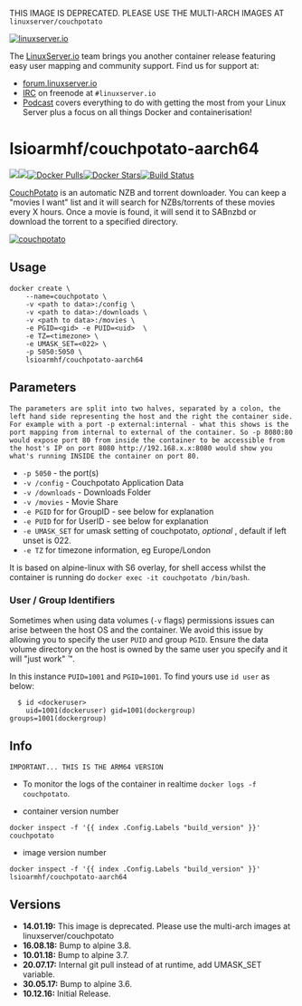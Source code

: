 [linuxserverurl]: https://linuxserver.io
[forumurl]: https://forum.linuxserver.io
[ircurl]: https://www.linuxserver.io/irc/
[podcasturl]: https://www.linuxserver.io/podcast/
[appurl]: https://couchpota.to/
[hub]: https://hub.docker.com/r/lsioarmhf/couchpotato-aarch64/

THIS IMAGE IS DEPRECATED. PLEASE USE THE MULTI-ARCH IMAGES AT `linuxserver/couchpotato`

[![linuxserver.io](https://raw.githubusercontent.com/linuxserver/docker-templates/master/linuxserver.io/img/linuxserver_medium.png)][linuxserverurl]

The [LinuxServer.io][linuxserverurl] team brings you another container release featuring easy user mapping and community support. Find us for support at:
* [forum.linuxserver.io][forumurl]
* [IRC][ircurl] on freenode at `#linuxserver.io`
* [Podcast][podcasturl] covers everything to do with getting the most from your Linux Server plus a focus on all things Docker and containerisation!

# lsioarmhf/couchpotato-aarch64
[![](https://images.microbadger.com/badges/version/lsioarmhf/couchpotato-aarch64.svg)](https://microbadger.com/images/lsioarmhf/couchpotato-aarch64 "Get your own version badge on microbadger.com")[![](https://images.microbadger.com/badges/image/lsioarmhf/couchpotato-aarch64.svg)](http://microbadger.com/images/lsioarmhf/couchpotato-aarch64 "Get your own image badge on microbadger.com")[![Docker Pulls](https://img.shields.io/docker/pulls/lsioarmhf/couchpotato-aarch64.svg)][hub][![Docker Stars](https://img.shields.io/docker/stars/lsioarmhf/couchpotato-aarch64.svg)][hub][![Build Status](https://ci.linuxserver.io/buildStatus/icon?job=Docker-Builders/arm64/arm64-couchpotato)](https://ci.linuxserver.io/job/Docker-Builders/job/arm64/job/arm64-couchpotato/)

[CouchPotato](https://couchpota.to) is an automatic NZB and torrent downloader. You can keep a "movies I want" list and it will search for NZBs/torrents of these movies every X hours. Once a movie is found, it will send it to SABnzbd or download the torrent to a specified directory.

[![couchpotato](https://couchpota.to/media/images/full.png)][appurl]

## Usage

```
docker create \
	--name=couchpotato \
	-v <path to data>:/config \
	-v <path to data>:/downloads \
	-v <path to data>:/movies \
	-e PGID=<gid> -e PUID=<uid>  \
	-e TZ=<timezone> \
	-e UMASK_SET=<022> \
	-p 5050:5050 \
	lsioarmhf/couchpotato-aarch64
```

## Parameters

`The parameters are split into two halves, separated by a colon, the left hand side representing the host and the right the container side. 
For example with a port -p external:internal - what this shows is the port mapping from internal to external of the container.
So -p 8080:80 would expose port 80 from inside the container to be accessible from the host's IP on port 8080
http://192.168.x.x:8080 would show you what's running INSIDE the container on port 80.`


* `-p 5050` - the port(s)
* `-v /config` - Couchpotato Application Data
* `-v /downloads` - Downloads Folder
* `-v /movies` - Movie Share
* `-e PGID` for for GroupID - see below for explanation
* `-e PUID` for for UserID - see below for explanation
* `-e UMASK_SET` for umask setting of couchpotato, *optional* , default if left unset is 022.
* `-e TZ` for timezone information, eg Europe/London

It is based on alpine-linux with S6 overlay, for shell access whilst the container is running do `docker exec -it couchpotato /bin/bash`.

### User / Group Identifiers

Sometimes when using data volumes (`-v` flags) permissions issues can arise between the host OS and the container. We avoid this issue by allowing you to specify the user `PUID` and group `PGID`. Ensure the data volume directory on the host is owned by the same user you specify and it will "just work" ™.

In this instance `PUID=1001` and `PGID=1001`. To find yours use `id user` as below:

```
  $ id <dockeruser>
    uid=1001(dockeruser) gid=1001(dockergroup) groups=1001(dockergroup)
```

## Info
`IMPORTANT... THIS IS THE ARM64 VERSION`

* To monitor the logs of the container in realtime `docker logs -f couchpotato`.

* container version number 

`docker inspect -f '{{ index .Config.Labels "build_version" }}' couchpotato`

* image version number

`docker inspect -f '{{ index .Config.Labels "build_version" }}' lsioarmhf/couchpotato-aarch64`

## Versions

+ **14.01.19:** This image is deprecated. Please use the multi-arch images at linuxserver/couchpotato
+ **16.08.18:** Bump to alpine 3.8.
+ **10.01.18:** Bump to alpine 3.7.
+ **20.07.17:** Internal git pull instead of at runtime, add UMASK_SET variable.
+ **30.05.17:** Bump to alpine 3.6.
+ **10.12.16:** Initial Release.
